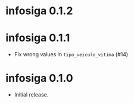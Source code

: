 # infosiga 0.1.2

# infosiga 0.1.1

* Fix wrong values in `tipo_veiculo_vitima` (#14)

# infosiga 0.1.0

* Initial release.
